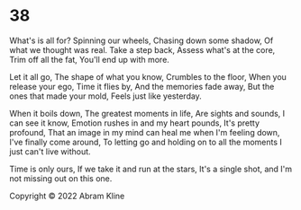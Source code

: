 # 38

What's is all for?
Spinning our wheels,
Chasing down some shadow, 
Of what we thought was real.
Take a step back,
Assess what's at the core,
Trim off all the fat, 
You'll end up with more.

Let it all go,
The shape of what you know,
Crumbles to the floor,
When you release your ego,
Time it flies by,
And the memories fade away,
But the ones that made your mold, 
Feels just like yesterday.

When it boils down,
The greatest moments in life, 
Are sights and sounds,
I can see it know,
Emotion rushes in and my heart pounds,
It's pretty profound,
That an image in my mind can heal me when I'm feeling down,
I've finally come around,
To letting go and holding on to all the moments I just can't live without.

Time is only ours,
If we take it and run at the stars,
It's a single shot, and I'm not missing out on this one.

Copyright &copy; 2022 Abram Kline